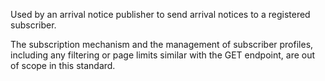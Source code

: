 Used by an arrival notice publisher to send arrival notices to a registered subscriber.

The subscription mechanism and the management of subscriber profiles, including any filtering or page limits similar with the GET endpoint, are out of scope in this standard.
